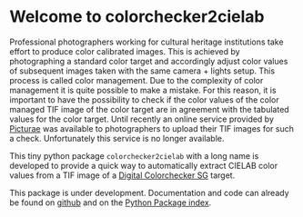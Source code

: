 # Welcome to colorchecker2cielab


<!-- WARNING: THIS FILE WAS AUTOGENERATED! DO NOT EDIT! -->

Professional photographers working for cultural heritage institutions
take effort to produce color calibrated images. This is achieved by
photographing a standard color target and accordingly adjust color
values of subsequent images taken with the same camera + lights setup.
This process is called color management. Due to the complexity of color
management it is quite possible to make a mistake. For this reason, it
is important to have the possibility to check if the color values of the
color managed TIF image of the color target are in agreement with the
tabulated values for the color target. Until recently an online service
provided by [Picturae](https://picturae.com/en/) was available to
photographers to upload their TIF images for such a check. Unfortunately
this service is no longer available.

This tiny python package `colorchecker2cielab` with a long name is
developed to provide a quick way to automatically extract CIELAB color
values from a TIF image of a [Digital Colorchecker
SG](https://www.xrite.com/categories/calibration-profiling/colorchecker-digital-sg)
target.

This package is under development. Documentation and code can already be
found on [github](https://fligt.github.io/colorchecker2cielab/) and on
the [Python Package
index](https://pypi.org/project/colorchecker2cielab/).
